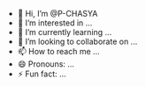- 👋 Hi, I’m @P-CHASYA
- 👀 I’m interested in ...
- 🌱 I’m currently learning ...
- 💞️ I’m looking to collaborate on ...
- 📫 How to reach me ...
- 😄 Pronouns: ...
- ⚡ Fun fact: ...

<!---
P-CHASYA/P-CHASYA is a ✨ special ✨ repository because its `README.md` (this file) appears on your GitHub profile.
You can click the Preview link to take a look at your changes.
--->
